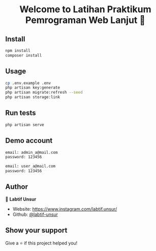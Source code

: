 <h1 align="center">Welcome to Latihan Praktikum Pemrograman Web Lanjut 👋</h1>
<p>
</p>

## Install

```sh
npm install
composer install
```

## Usage

```sh
cp .env.example .env
php artisan key:generate
php artisan migrate:refresh --seed
php artisan storage:link
```

## Run tests

```sh
php artisan serve
```

## Demo account

```sh
email: admin_a@mail.com
password: 123456
```

```sh
email: user_a@mail.com
password: 123456
```

## Author

👤 **Labtif Unsur**

-   Website: https://www.instagram.com/labtif.unsur/
-   Github: [@labtif-unsur](https://github.com/labtif-unsur)

## Show your support

Give a ⭐️ if this project helped you!
